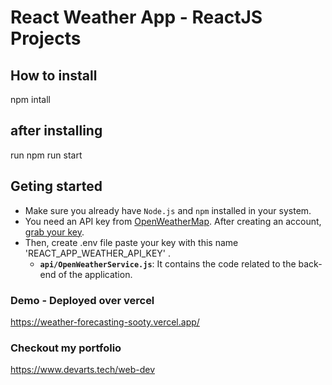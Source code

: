 # React Weather App - ReactJS Projects

## How to install

npm intall

## after installing

run npm run start

## Geting started

- Make sure you already have `Node.js` and `npm` installed in your system.
- You need an API key from [OpenWeatherMap](https://openweathermap.org/). After creating an account, [grab your key](https://home.openweathermap.org/api_keys).
- Then, create .env file paste your key with this name 'REACT_APP_WEATHER_API_KEY' .
  - **`api/OpenWeatherService.js`**: It contains the code related to the back-end of the application.

### Demo - Deployed over vercel

https://weather-forecasting-sooty.vercel.app/

### Checkout my portfolio

https://www.devarts.tech/web-dev
